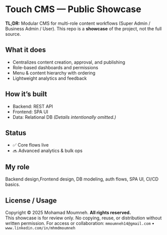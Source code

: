 # Touch CMS — Public Showcase

**TL;DR:** Modular CMS for multi-role content workflows (Super Admin / Business Admin / User). This repo is a **showcase** of the project, not the full source.

## What it does 
- Centralizes content creation, approval, and publishing
- Role-based dashboards and permissions
- Menu & content hierarchy with ordering
- Lightweight analytics and feedback

## How it’s built 
- Backend: REST API
- Frontend: SPA UI
- Data: Relational DB
*(Details intentionally omitted.)*

## Status
- ✅ Core flows live
- 🔜 Advanced analytics & bulk ops

## My role
Backend design,Frontend design, DB modeling, auth flows, SPA UI, CI/CD basics.

## License / Usage
Copyright © 2025 Mohamad Moumneh. **All rights reserved.**  
This showcase is for review only. No copying, reuse, or distribution without written permission. For access or collaboration: `mmoumneh14@gmail.com` • `www.linkedin.com/in/mhmdmoumneh`